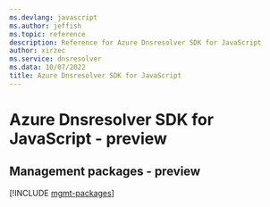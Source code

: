 ```yaml
---
ms.devlang: javascript
ms.author: jeffish
ms.topic: reference
description: Reference for Azure Dnsresolver SDK for JavaScript
author: xirzec
ms.service: dnsresolver
ms.data: 10/07/2022
title: Azure Dnsresolver SDK for JavaScript
---
```

# Azure Dnsresolver SDK for JavaScript - preview

## Management packages - preview
[!INCLUDE [mgmt-packages](dnsresolver-mgmt-index.md)]